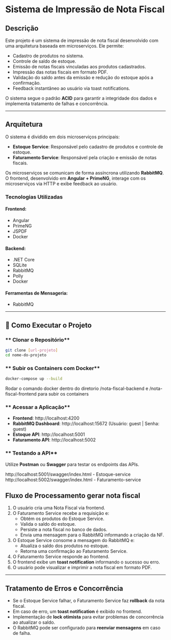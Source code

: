 # Sistema de Impressão de Nota Fiscal

## Descrição
Este projeto é um sistema de impressão de nota fiscal desenvolvido com uma arquitetura baseada em microserviços. Ele permite:
- Cadastro de produtos no sistema.
- Controle de saldo de estoque.
- Emissão de notas fiscais vinculadas aos produtos cadastrados.
- Impressão das notas fiscais em formato PDF.
- Validação do saldo antes da emissão e redução do estoque após a confirmação.
- Feedback instantâneo ao usuário via toast notifications.

O sistema segue o padrão **ACID** para garantir a integridade dos dados e implementa tratamento de falhas e concorrência.

---

## Arquitetura
O sistema é dividido em dois microserviços principais:
- **Estoque Service**: Responsável pelo cadastro de produtos e controle de estoque.
- **Faturamento Service**: Responsável pela criação e emissão de notas fiscais.

Os microserviços se comunicam de forma assíncrona utilizando **RabbitMQ**. O frontend, desenvolvido em **Angular + PrimeNG**, interage com os microserviços via HTTP e exibe feedback ao usuário.

### Tecnologias Utilizadas
#### **Frontend**:
- Angular
- PrimeNG
- JSPDF
- Docker

#### **Backend**:
- .NET Core
- SQLite
- RabbitMQ
- Polly
- Docker

#### **Ferramentas de Mensageria**:
- RabbitMQ

---

## 🚀 Como Executar o Projeto
### ** Clonar o Repositório**
```sh
git clone [url-projeto]
cd nome-do-projeto
```

### ** Subir os Containers com Docker**
```sh
docker-compose up --build 
```
Rodar o comando docker dentro do diretorio /nota-fiscal-backend e /nota-fiscal-frontend para subir os containers

### ** Acessar a Aplicação**
- **Frontend**: http://localhost:4200
- **RabbitMQ Dashboard**: http://localhost:15672 (Usuário: guest | Senha: guest)
- **Estoque API**: http://localhost:5001
- **Faturamento API**: http://localhost:5002

### ** Testando a API**
Utilize **Postman** ou **Swagger** para testar os endpoints das APIs.

http://localhost:5001/swagger/index.html - Estoque-service
http://localhost:5002/swagger/index.html - Faturamento-service


##  Fluxo de Processamento gerar nota fiscal
1. O usuário cria uma Nota Fiscal via frontend.
2. O Faturamento Service recebe a requisição e:
   - Obtém os produtos do Estoque Service.
   - Valida o saldo do estoque.
   - Persiste a nota fiscal no banco de dados.
   - Envia uma mensagem para o RabbitMQ informando a criação da NF.
3. O Estoque Service consome a mensagem do RabbitMQ e:
   - Atualiza o saldo dos produtos no estoque.
   - Retorna uma confirmação ao Faturamento Service.
4. O Faturamento Service responde ao frontend.
5. O frontend exibe um **toast notification** informando o sucesso ou erro.
6. O usuário pode visualizar e imprimir a nota fiscal em formato PDF.

---

## Tratamento de Erros e Concorrência
- Se o Estoque Service falhar, o Faturamento Service faz **rollback** da nota fiscal.
- Em caso de erro, um **toast notification** é exibido no frontend.
- Implementação de **lock otimista** para evitar problemas de concorrência ao atualizar o saldo.
- O RabbitMQ pode ser configurado para **reenviar mensagens** em caso de falha.
